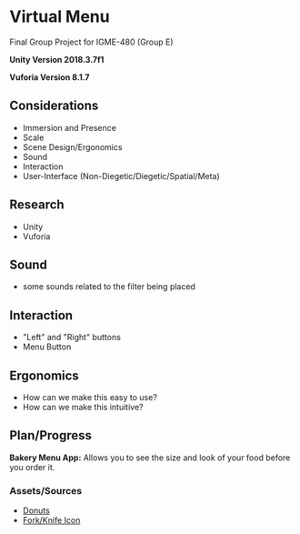 # <b>Virtual Menu</b>
Final Group Project for IGME-480 (Group E)

<b>Unity Version 2018.3.7f1</b>

<b>Vuforia Version 8.1.7</b>

## <b>Considerations</b> 
- Immersion and Presence
- Scale
- Scene Design/Ergonomics
- Sound
- Interaction
- User-Interface (Non-Diegetic/Diegetic/Spatial/Meta)

## <b>Research</b>
- Unity
- Vuforia 

## <b>Sound</b>
- some sounds related to the filter being placed

## <b>Interaction</b>
- "Left" and "Right" buttons 
- Menu Button

## <b>Ergonomics</b> 
- How can we make this easy to use?
- How can we make this intuitive?

## <b>Plan/Progress</b>
<b>Bakery Menu App:</b> Allows you to see the size and look of your food before you order it. 

### <b>Assets/Sources</b>
- <a href="https://www.cgtrader.com/3d-models/food/miscellaneous/donuts-pack1">Donuts</a>
- <a href="https://www.google.com/search?q=food+icon&tbs=sur:fc,ic:trans&tbm=isch&source=lnt&sa=X&ved=0ahUKEwjQsLPo4-HhAhVKmeAKHdMHBtwQpwUIIQ&biw=1920&bih=937&dpr=1#imgrc=3eO7GlapwubztM:">Fork/Knife Icon</a>